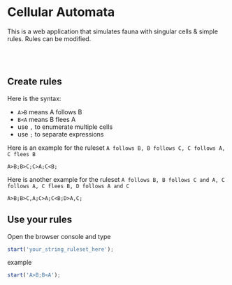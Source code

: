 # Cellular Automata

This is a web application that simulates fauna with singular cells & simple rules.
Rules can be modified.


<br/><br/>

## Create rules

Here is the syntax:
* `A>B` means A follows B
* `B<A` means B flees A
* use `,` to enumerate multiple cells
* use `;` to separate expressions  

Here is an example for the ruleset `A follows B, B follows C, C follows A, C flees B`
```
A>B;B>C;C>A;C<B;
```

Here is another example for the ruleset `A follows B, B follows C and A, C follows A, C flees B, D follows A and C`
```
A>B;B>C,A;C>A;C<B;D>A,C;
```

## Use your rules

Open the browser console and type
```js
start('your_string_ruleset_here');
```

example
```js
start('A>B;B<A');
```